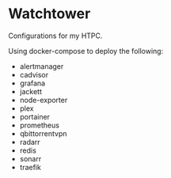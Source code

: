 # Watchtower

Configurations for my HTPC.

Using docker-compose to deploy the following:
* alertmanager
* cadvisor
* grafana
* jackett
* node-exporter
* plex
* portainer
* prometheus
* qbittorrentvpn
* radarr
* redis
* sonarr
* traefik


